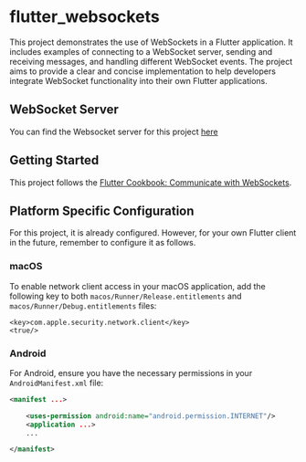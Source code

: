 # flutter_websockets

This project demonstrates the use of WebSockets in a Flutter application. It includes examples of connecting to a WebSocket server, sending and receiving messages, and handling different WebSocket events. The project aims to provide a clear and concise implementation to help developers integrate WebSocket functionality into their own Flutter applications.

## WebSocket Server
You can find the Websocket server for this project [here](https://github.com/0xharkirat/websocket-demo)

## Getting Started

This project follows the [Flutter Cookbook: Communicate with WebSockets](https://docs.flutter.dev/cookbook/networking/web-sockets).

## Platform Specific Configuration
For this project, it is already configured. However, for your own Flutter client in the future, remember to configure it as follows.

### macOS

To enable network client access in your macOS application, add the following key to both `macos/Runner/Release.entitlements` and `macos/Runner/Debug.entitlements` files:

```
<key>com.apple.security.network.client</key>
<true/>
```

### Android

For Android, ensure you have the necessary permissions in your `AndroidManifest.xml` file:

```xml
<manifest ...>

    <uses-permission android:name="android.permission.INTERNET"/>
    <application ...>
    ...

</manifest>
```

